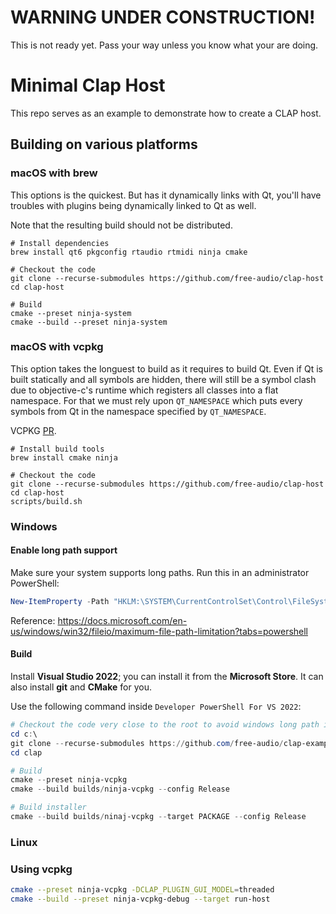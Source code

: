 # WARNING UNDER CONSTRUCTION!

This is not ready yet. Pass your way unless you know what your are doing.

# Minimal Clap Host

This repo serves as an example to demonstrate how to create a CLAP host.

## Building on various platforms

### macOS with brew

This options is the quickest. But has it dynamically links with Qt,
you'll have troubles with plugins being dynamically linked to Qt as well.

Note that the resulting build should not be distributed.

```shell
# Install dependencies
brew install qt6 pkgconfig rtaudio rtmidi ninja cmake

# Checkout the code
git clone --recurse-submodules https://github.com/free-audio/clap-host
cd clap-host

# Build
cmake --preset ninja-system
cmake --build --preset ninja-system
```

### macOS with vcpkg

This option takes the longuest to build as it requires to build Qt.
Even if Qt is built statically and all symbols are hidden, there will still
be a symbol clash due to objective-c's runtime which registers all classes
into a flat namespace. For that we must rely upon `QT_NAMESPACE` which puts
every symbols from Qt in the namespace specified by `QT_NAMESPACE`.

VCPKG [PR](https://github.com/microsoft/vcpkg/pull/22713).

```shell
# Install build tools
brew install cmake ninja

# Checkout the code
git clone --recurse-submodules https://github.com/free-audio/clap-host
cd clap-host
scripts/build.sh
```

### Windows

#### Enable long path support

Make sure your system supports long paths. Run this in an administrator PowerShell:

```powershell
New-ItemProperty -Path "HKLM:\SYSTEM\CurrentControlSet\Control\FileSystem" -Name "LongPathsEnabled" -Value 1 -PropertyType DWORD -Force
```

Reference: https://docs.microsoft.com/en-us/windows/win32/fileio/maximum-file-path-limitation?tabs=powershell

#### Build

Install **Visual Studio 2022**; you can install it from the **Microsoft Store**. It can also install **git** and **CMake** for you.

Use the following command inside `Developer PowerShell For VS 2022`:
```powershell
# Checkout the code very close to the root to avoid windows long path issues...
cd c:\
git clone --recurse-submodules https://github.com/free-audio/clap-examples clap
cd clap

# Build
cmake --preset ninja-vcpkg
cmake --build builds/ninja-vcpkg --config Release

# Build installer
cmake --build builds/ninaj-vcpkg --target PACKAGE --config Release
```

### Linux

### Using vcpkg

```bash
cmake --preset ninja-vcpkg -DCLAP_PLUGIN_GUI_MODEL=threaded
cmake --build --preset ninja-vcpkg-debug --target run-host
```